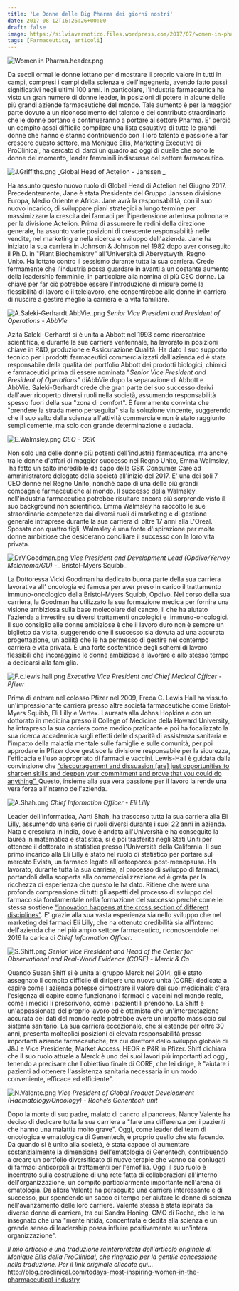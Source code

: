 ```yaml
---
title: 'Le Donne delle Big Pharma dei giorni nostri'
date: 2017-08-12T16:26:26+00:00
draft: false
image: https://silviavernotico.files.wordpress.com/2017/07/women-in-pharma-header.png?w=653
tags: [Farmaceutica, articoli]
---
```


![Women in Pharma.header.png](/img/le-donne-delle-big-pharma-dei-giorni-nostri.md/women-in-pharma-header.png?w=653)

Da secoli ormai le donne lottano per dimostrare il proprio valore in tutti in campi, compresi i campi della scienza e dell'ingegneria, avendo fatto passi significativi negli ultimi 100 anni. In particolare, l'industria farmaceutica ha visto un gran numero di donne leader, in posizioni di potere in alcune delle più grandi aziende farmaceutiche del mondo. Tale aumento è per la maggior parte dovuto a un riconoscimento del talento e del contributo straordinario che le donne portano e continueranno a portare al settore Pharma. E' perciò un compito assai difficile compilare una lista esaustiva di tutte le grandi donne che hanno e stanno contribuendo con il loro talento e passione a far crescere questo settore, ma Monique Ellis, Marketing Executive di ProClinical, ha cercato di darci un quadro ad oggi di quelle che sono le donne del momento, leader femminili indiscusse del settore farmaceutico.

![J.Griffiths.png](/img/le-donne-delle-big-pharma-dei-giorni-nostri.md/j-griffiths.png) _Global Head of Actelion - Janssen _

Ha assunto questo nuovo ruolo di Global Head di Actelion nel Giugno 2017. Precedentemente, Jane è stata Presidente del Gruppo Janssen divisione Europa, Medio Oriente e Africa. Jane avrà la responsabilità, con il suo nuovo incarico, di sviluppare piani strategici a lungo termine per massimizzare la crescita dei farmaci per l'ipertensione arteriosa polmonare per la divisione Actelion. Prima di assumere le redini della direzione generale, ha assunto varie posizioni di crescente responsabilità nelle vendite, nel marketing e nella ricerca e sviluppo dell'azienda. Jane ha iniziato la sua carriera in Johnson & Johnson nel 1982 dopo aver conseguito il Ph.D. in "Plant Biochemistry" all'Università di Aberystwyth, Regno Unito. Ha lottato contro il sessismo durante tutta la sua carriera. Crede fermamente che l'industria possa guardare in avanti a un costante aumento della leadership femminile, in particolare alla nomina di più CEO donne. La chiave per far ciò potrebbe essere l'introduzione di misure come la flessibilità di lavoro e il telelavoro, che consentirebbe alle donne in carriera di riuscire a gestire meglio la carriera e la vita familiare.

![A.Saleki-Gerhardt AbbVie..png](/img/le-donne-delle-big-pharma-dei-giorni-nostri.md/a-saleki-gerhardt-abbvie.png) _Senior Vice President and President of Operations - AbbVie_

Azita Saleki-Gerhardt si è unita a Abbott nel 1993 come ricercatrice scientifica, e durante la sua carriera ventennale, ha lavorato in posizioni chiave in R&D, produzione e Assicurazione Qualità. Ha dato il suo supporto tecnico per i prodotti farmaceutici commercializzati dall'azienda ed è stata responsabile della qualità del portfolio Abbott dei prodotti biologici, chimici e farmaceutici prima di essere nominata "_Senior Vice President and President of Operations"_ diAbbVie dopo la separazione di Abbott e AbbVie. Saleki-Gerhardt crede che gran parte del suo successo derivi dall'aver ricoperto diversi ruoli nella società, assumendo responsabilità spesso fuori della sua "zona di comfort". È fermamente convinta che "prendere la strada meno perseguita" sia la soluzione vincente, suggerendo che il suo salto dalla scienza all'attività commerciale non è stato raggiunto semplicemente, ma solo con grande determinazione e audacia.

![E.Walmsley.png](/img/le-donne-delle-big-pharma-dei-giorni-nostri.md/e-walmsley.png) _CEO - GSK_

Non solo una delle donne più potenti dell'industria farmaceutica, ma anche tra le donne d'affari di maggior successo nel Regno Unito, Emma Walmsley,  ha fatto un salto incredibile da capo della GSK Consumer Care ad amministratore delegato della società all'inizio del 2017. E' una dei soli 7 CEO donne nel Regno Unito, nonché capo di una delle più grandi compagnie farmaceutiche al mondo. Il successo della Walmsley nell'industria farmaceutica potrebbe risultare ancora più sorprende visto il suo background non scientifico. Emma Walmsley ha raccolto le sue straordinarie competenze dai diversi ruoli di marketing e di gestione generale intraprese durante la sua carriera di oltre 17 anni alla L'Oreal. Sposata con quattro figli, Walmsley è una fonte d'ispirazione per molte donne ambiziose che desiderano conciliare il successo con la loro vita privata.

![DrV.Goodman.png](/img/le-donne-delle-big-pharma-dei-giorni-nostri.md/drv-goodman.png) _Vice President and Development Lead (Opdivo/Yervoy Melanoma/GU) -__ Bristol-Myers Squibb_

La Dottoressa Vicki Goodman ha dedicato buona parte della sua carriera lavorativa all' oncologia ed famosa per aver preso in carico il trattamento immuno-oncologico della Bristol-Myers Squibb, Opdivo. Nel corso della sua carriera, la Goodman ha utilizzato la sua formazione medica per fornire una visione ambiziosa sulla base molecolare del cancro, il che ha aiutato l'azienda a investire su diversi trattamenti oncologici e  immuno-oncologici. Il suo consiglio alle donne ambiziose è che il lavoro duro non è sempre un biglietto da visita, suggerendo che il successo sia dovuta ad una accurata progettazione, un'abilità che le ha permesso di gestire nel contempo carriera e vita privata. È una forte sostenitrice degli schemi di lavoro flessibili che incoraggino le donne ambiziose a lavorare e allo stesso tempo a dedicarsi alla famiglia.

![F.c.lewis.hall.png](/img/le-donne-delle-big-pharma-dei-giorni-nostri.md/f-c-lewis-hall.png) _Executive Vice President and Chief Medical Officer - Pfizer_

Prima di entrare nel colosso Pfizer nel 2009, Freda C. Lewis Hall ha vissuto un'impressionante carriera presso altre società farmaceutiche come Bristol-Myers Squibb, Eli Lilly e Vertex. Laureata alla Johns Hopkins e con un dottorato in medicina presso il College of Medicine della Howard University, ha intrapreso la sua carriera come medico praticante e poi ha focalizzato la sua ricerca accademica sugli effetti delle disparità di assistenza sanitaria e l'impatto della malattia mentale sulle famiglie e sulle comunità, per poi approdare in Pfizer dove gestisce la divisione responsabile per la sicurezza, l'efficacia e l'uso appropriato di farmaci e vaccini. Lewis-Hall è guidata dalla convinzione che [“discouragement and dissuasion \[are\] just opportunities to sharpen skills and deepen your commitment and prove that you could do anything”. ](http://edition.cnn.com/2012/09/04/business/leading-women-freda-lewis-hall/)Questo, insieme alla sua vera passione per il lavoro la rende una vera forza all'interno dell'azienda.

![A.Shah.png](/img/le-donne-delle-big-pharma-dei-giorni-nostri.md/a-shah.png) _Chief Information Officer - Eli Lilly_

Leader dell'informatica, Aarti Shah, ha trascorso tutta la sua carriera alla Eli Lilly, assumendo una serie di ruoli diversi durante i suoi 22 anni in azienda. Nata e cresciuta in India, dove è andata all'Università e ha conseguito la laurea in matematica e statistica, si è poi trasferita negli Stati Uniti per ottenere il dottorato in statistica presso l'Università della California. Il suo primo incarico alla Eli Lilly è stato nel ruolo di statistico per portare sul mercato Evista, un farmaco legato all'osteoporosi post-menopausa. Ha lavorato, durante tutta la sua carriera, al processo di sviluppo di farmaci, portandoli dalla scoperta alla commercializzazione ed è grata per la ricchezza di esperienza che questo le ha dato. Ritiene che avere una profonda comprensione di tutti gli aspetti del processo di sviluppo del farmaco sia fondamentale nella formazione del successo perché come lei stessa sostiene [“innovation happens at the cross section of different disciplines”](http://www.fiercepharma.com/special-report/aarti-shah-eli-lilly). E' grazie alla sua vasta esperienza sia nello sviluppo che nel marketing dei farmaci Eli Lilly, che ha ottenuto credibilità sia all'interno dell'azienda che nel più ampio settore farmaceutico, riconoscendole nel 2016 la carica di _Chief Information Officer_.

![S.Shiff.png](/img/le-donne-delle-big-pharma-dei-giorni-nostri.md/s-shiff.png) _Senior Vice President and Head of the Center for Observational and Real-World Evidence (CORE) - Merck & Co_

Quando Susan Shiff si è unita al gruppo Merck nel 2014, gli è stato assegnato il compito difficile di dirigere una nuova unità (CORE) dedicata a capire come l'azienda potesse dimostrare il valore dei suoi medicinali: c'era l'esigenza di capire come funzionano i farmaci e vaccini nel mondo reale, come i medici li prescrivono, come i pazienti li prendono. La Shiff è un'appassionata del proprio lavoro ed è ottimista che un'interpretazione accurata dei dati del mondo reale potrebbe avere un impatto massiccio sul sistema sanitario. La sua carriera eccezionale, che si estende per oltre 30 anni, presenta molteplici posizioni di elevata responsabilità presso importanti aziende farmaceutiche, tra cui direttore dello sviluppo globale di J&J e Vice Presidente, Market Access, HEOR e P&R in Pfizer. Shiff dichiara che il suo ruolo attuale a Merck è uno dei suoi lavori più importanti ad oggi, tenendo a precisare che l'obiettivo finale di CORE, che lei dirige, è "aiutare i pazienti ad ottenere l'assistenza sanitaria necessaria in un modo conveniente, efficace ed efficiente".

![N.Valente.png](/img/le-donne-delle-big-pharma-dei-giorni-nostri.md/n-valente.png) _Vice President of Global Product Development (Haematology/Oncology) - Roche’s Genentech unit_

Dopo la morte di suo padre, malato di cancro al pancreas, Nancy Valente ha deciso di dedicare tutta la sua carriera a "fare una differenza per i pazienti che hanno una malattia molto grave". Oggi, come leader del team di oncologica e ematologica di Genentech, è proprio quello che sta facendo. Da quando si è unito alla società, è stata capace di aumentare sostanzialmente la dimensione dell'ematologia di Genentech, contribuendo a creare un portfolio diversificato di nuove terapie che vanno dai coniugati di farmaci anticorpali ai trattamenti per l'emofilia. Oggi il suo ruolo è incentrato sulla costruzione di una rete fatta di collaborazioni all'interno dell'organizzazione, un compito particolarmente importante nell'arena di ematologia. Da allora Valente ha perseguito una carriera interessante e di successo, pur spendendo un sacco di tempo per aiutare le donne di scienza nell'avanzamento delle loro carriere. Valente stessa è stata ispirata da diverse donne di carriera, tra cui Sandra Honing, CMO di Roche, che le ha insegnato che una "mente nitida, concentrata e dedita alla scienza e un grande senso di leadership possa influire positivamente su un'intera organizzazione".

_Il mio articolo è una traduzione reinterpretata dell'articolo originale di Monique Ellis della ProClinical, che ringrazio per la gentile concessione nella traduzione. Per il link originale cliccate qui..._ http://blog.proclinical.com/todays-most-inspiring-women-in-the-pharmaceutical-industry